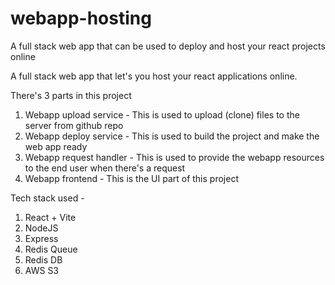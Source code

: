 # webapp-hosting
 A full stack web app that can be used to deploy and host your react projects online

A full stack web app that let's you host your react applications online.

There's 3 parts in this project
  1. Webapp upload service - This is used to upload (clone) files to the server from github repo
  2. Webapp deploy service - This is used to build the project and make the web app ready
  3. Webapp request handler - This is used to provide the webapp resources to the end user when there's a request
  4. Webapp frontend - This is the UI part of this project

Tech stack used - 
  1. React + Vite
  2. NodeJS
  3. Express
  4. Redis Queue
  5. Redis DB
  6. AWS S3
